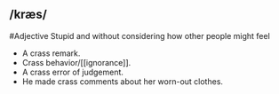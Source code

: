 ## /kræs/  
#Adjective
Stupid and without considering how other people might feel

- A crass remark.
- Crass behavior/[[ignorance]].
- A crass error of judgement.
- He made crass comments about her worn-out clothes.